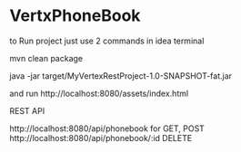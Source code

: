 # VertxPhoneBook
to Run project just use 2 commands in idea terminal 

mvn clean package

java -jar target/MyVertexRestProject-1.0-SNAPSHOT-fat.jar

and run http://localhost:8080/assets/index.html

REST API

http://localhost:8080/api/phonebook for GET, POST
http://localhost:8080/api/phonebook/:id DELETE

